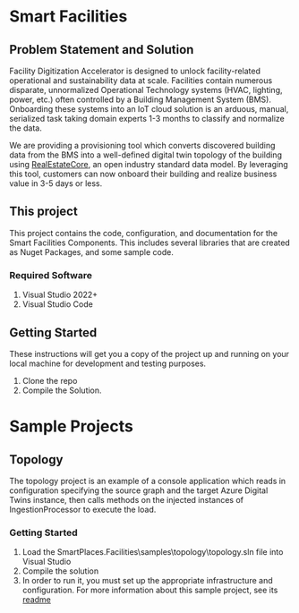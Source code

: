 # Smart Facilities

## Problem Statement and Solution
Facility Digitization Accelerator is designed to unlock facility-related operational and sustainability data at scale. Facilities contain numerous disparate, unnormalized Operational Technology systems (HVAC, lighting, power, etc.) often controlled by a Building Management System (BMS). Onboarding these systems into an IoT cloud solution is an arduous, manual, serialized task taking domain experts 1-3 months to classify and normalize the data. 

We are providing a provisioning tool which converts discovered building data from the BMS into a well-defined digital twin topology of the building using [RealEstateCore](https://github.com/RealEstateCore/REC), an open industry standard data model. By leveraging this tool, customers can now onboard their building and realize business value in 3-5 days or less.

## This project
This project contains the code, configuration, and documentation for the Smart Facilities Components. This includes several libraries that are created as Nuget Packages, and some sample code.

### Required Software

1. Visual Studio 2022+
2. Visual Studio Code

## Getting Started

These instructions will get you a copy of the project up and running on your local machine for development and testing purposes.

1. Clone the repo
3. Compile the Solution.

# Sample Projects

## Topology

The topology project is an example of a console application which reads in configuration specifying the source graph and the target Azure Digital Twins instance, then calls methods on the injected instances of IngestionProcessor to execute the load.

### Getting Started

1. Load the SmartPlaces.Facilities\samples\topology\topology.sln file into Visual Studio
2. Compile the solution
3. In order to run it, you must set up the appropriate infrastructure and configuration. For more information about this sample project, see its [readme](samples/Topology/src/README.md)